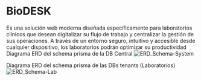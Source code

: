 # BioDESK
Es una solución web moderna diseñada específicamente para laboratorios clínicos que desean digitalizar su flujo de trabajo y centralizar la gestión de sus operaciones. A través de un entorno seguro, intuitivo y accesible desde cualquier dispositivo, los laboratorios podrán optimizar su productividad
Diagrama ERD del schema prisma de la DB Central
![ERD_Schema-System](https://github.com/user-attachments/assets/0ecd0c64-e095-4d31-ade2-784eaa7c90a7)

Diagrama ERD del schema prisma de las DBs tenants (Laboratorios)
![ERD_Schema-Lab](https://github.com/user-attachments/assets/d7c2373a-defc-409e-a999-083c60cd0fe6)
